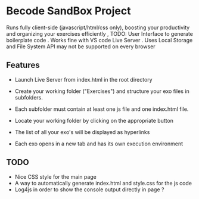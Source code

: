 # Becode SandBox Project

Runs fully client-side (javascript/html/css only), boosting your productivity and organizing your exercises efficiently , TODO: User Interface to generate boilerplate code . Works fine with VS code Live Server .
Uses Local Storage and File System API may not be supported on every browser

## Features

-   Launch Live Server from index.html in the root directory

-   Create your working folder ("Exercises") and structure your exo files in subfolders.

-   Each subfolder must contain at least one js file and one index.html file.

-   Locate your working folder by clicking on the appropriate button

-   The list of all your exo's will be displayed as hyperlinks

-   Each exo opens in a new tab and has its own execution environment

## TODO

-   Nice CSS style for the main page
-   A way to automatically generate index.html and style.css for the js code
-   Log4js in order to show the console output directly in page ?
